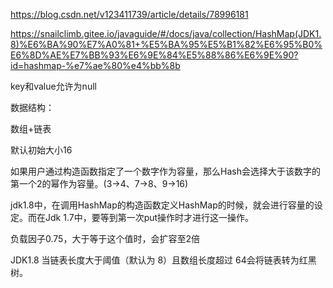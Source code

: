 https://blog.csdn.net/v123411739/article/details/78996181

https://snailclimb.gitee.io/javaguide/#/docs/java/collection/HashMap(JDK1.8)%E6%BA%90%E7%A0%81+%E5%BA%95%E5%B1%82%E6%95%B0%E6%8D%AE%E7%BB%93%E6%9E%84%E5%88%86%E6%9E%90?id=hashmap-%e7%ae%80%e4%bb%8b



key和value允许为null



数据结构：

数组+链表



默认初始大小16

如果用户通过构造函数指定了一个数字作为容量，那么Hash会选择大于该数字的第一个2的幂作为容量。(3->4、7->8、9->16)

jdk1.8中，在调用HashMap的构造函数定义HashMap的时候，就会进行容量的设定。而在Jdk 1.7中，要等到第一次put操作时才进行这一操作。



负载因子0.75，大于等于这个值时，会扩容至2倍





JDK1.8 当链表长度大于阈值（默认为 8）且数组长度超过 64会将链表转为红黑树。







